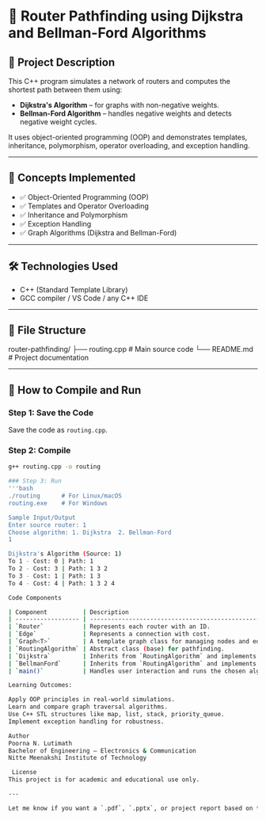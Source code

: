 # 🔀 Router Pathfinding using Dijkstra and Bellman-Ford Algorithms

## 📌 Project Description

This C++ program simulates a network of routers and computes the shortest path between them using:

- **Dijkstra's Algorithm** – for graphs with non-negative weights.
- **Bellman-Ford Algorithm** – handles negative weights and detects negative weight cycles.

It uses object-oriented programming (OOP) and demonstrates templates, inheritance, polymorphism, operator overloading, and exception handling.

---

## 🧠 Concepts Implemented

- ✅ Object-Oriented Programming (OOP)
- ✅ Templates and Operator Overloading
- ✅ Inheritance and Polymorphism
- ✅ Exception Handling
- ✅ Graph Algorithms (Dijkstra and Bellman-Ford)

---

## 🛠 Technologies Used

- C++ (Standard Template Library)
- GCC compiler / VS Code / any C++ IDE

---

## 📂 File Structure

router-pathfinding/
├── routing.cpp # Main source code
└── README.md # Project documentation


---

## 🚀 How to Compile and Run

### Step 1: Save the Code
Save the code as `routing.cpp`.

### Step 2: Compile
```bash
g++ routing.cpp -o routing

### Step 3: Run
'''bash
./routing      # For Linux/macOS
routing.exe    # For Windows

Sample Input/Output
Enter source router: 1
Choose algorithm: 1. Dijkstra  2. Bellman-Ford
1

Dijkstra's Algorithm (Source: 1)
To 1 - Cost: 0 | Path: 1 
To 2 - Cost: 3 | Path: 1 3 2 
To 3 - Cost: 1 | Path: 1 3 
To 4 - Cost: 4 | Path: 1 3 2 4

Code Components

| Component          | Description                                                       |
| ------------------ | ----------------------------------------------------------------- |
| `Router`           | Represents each router with an ID.                                |
| `Edge`             | Represents a connection with cost.                                |
| `Graph<T>`         | A template graph class for managing nodes and edges.              |
| `RoutingAlgorithm` | Abstract class (base) for pathfinding.                            |
| `Dijkstra`         | Inherits from `RoutingAlgorithm` and implements Dijkstra’s logic. |
| `BellmanFord`      | Inherits from `RoutingAlgorithm` and implements Bellman-Ford.     |
| `main()`           | Handles user interaction and runs the chosen algorithm.           |

Learning Outcomes:

Apply OOP principles in real-world simulations.
Learn and compare graph traversal algorithms.
Use C++ STL structures like map, list, stack, priority_queue.
Implement exception handling for robustness.

Author
Poorna N. Lutimath
Bachelor of Engineering – Electronics & Communication
Nitte Meenakshi Institute of Technology

 License
This project is for academic and educational use only.

---

Let me know if you want a `.pdf`, `.pptx`, or project report based on this!

